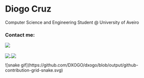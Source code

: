 # Diogo Cruz
Computer Science and Engineering Student @ University of Aveiro

### Contact me:

<a href="https://www.linkedin.com/in/dxogo/"><img src="https://img.shields.io/badge/Diogo%20Cruz-%230077B5.svg?&style=for-the-badge&logo=linkedin&logoColor=white" ></a>

<a href="https://github.com/DXOGO">
  <img height="180em" align="center" src="https://github-readme-stats.vercel.app/api?username=dxogo&?count_private=true&show_icons=true&theme=tokyonight"/>
  <img height="180em" align="center" src="https://github-readme-stats.vercel.app/api/top-langs/?username=DXOGO&show_icons=true&layout=compact&theme=dracula&langs_count=10&hide=html,c%23"/>
</a>
<p></p>
![snake gif](https://github.com/DXOGO/dxogo/blob/output/github-contribution-grid-snake.svg)
